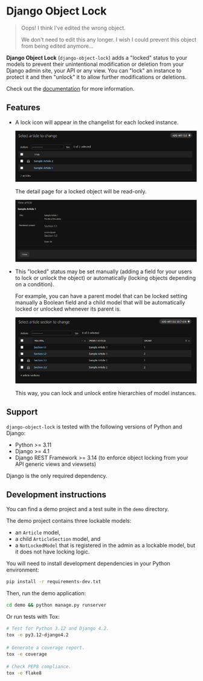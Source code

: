 # Django Object Lock

>   Oops! I think I've edited the wrong object.
>   
>   We don't need to edit this any longer. I wish I could prevent this object from being edited anymore...

**Django Object Lock** (`django-object-lock`) adds a "locked" status to your models to prevent their unintentional
modification or deletion from your Django admin site, your API or any view. You can "lock" an instance to protect it
and then "unlock" it to allow further modifications or deletions.

Check out the [documentation](https://django-object-lock.readthedocs.io/) for more information.


## Features

*   A lock icon will appear in the changelist for each locked instance.

    ![Locked articles](docs/images/example-article.png)

    The detail page for a locked object will be read-only.

    ![Locked article detail](docs/images/example-article-detail.png)

*   This "locked" status may be set manually (adding a field for your users to lock or unlock the object) or
    automatically (locking objects depending on a condition).

    For example, you can have a parent model that can be locked setting manually a Boolean field and a child model
    that will be automatically locked or unlocked whenever its parent is.

    ![Locked article sections](docs/images/example-article-section.png)

    This way, you can lock and unlock entire hierarchies of model instances.


## Support

`django-object-lock` is tested with the following versions of Python and Django:

*   Python >= 3.11
*   Django >= 4.1
*   Django REST Framework >= 3.14 (to enforce object locking from your API generic views and viewsets)

Django is the only required dependency.


## Development instructions

You can find a demo project and a test suite in the `demo` directory.

The demo project contains three lockable models:

*   an `Article` model,
*   a child `ArticleSection` model, and
*   a `NotLockedModel` that is registered in the admin as a lockable model, but it does not have locking logic.

You will need to install development dependencies in your Python environment:

```sh
pip install -r requirements-dev.txt
```

Then, run the demo application:

```sh
cd demo && python manage.py runserver
```

Or run tests with Tox:

```sh
# Test for Python 3.12 and Django 4.2.
tox -e py3.12-django4.2

# Generate a coverage report.
tox -e coverage

# Check PEP8 compliance.
tox -e flake8
```

